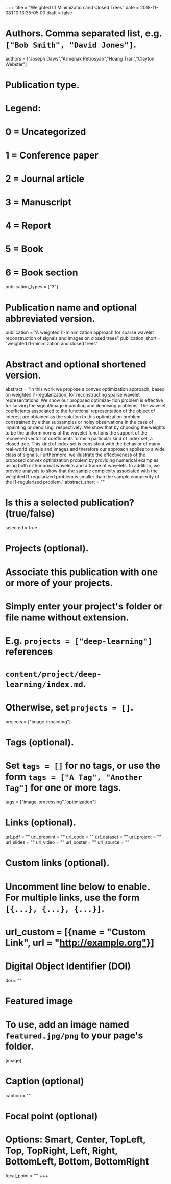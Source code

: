 +++
title = "Weighted L1 Minimization and Closed Trees"
date = 2018-11-08T10:13:35-05:00
draft = false

# Authors. Comma separated list, e.g. `["Bob Smith", "David Jones"]`.
authors = ["Joseph Daws","Armenak Petrosyan","Hoang Tran","Clayton Webster"]

# Publication type.
# Legend:
# 0 = Uncategorized
# 1 = Conference paper
# 2 = Journal article
# 3 = Manuscript
# 4 = Report
# 5 = Book
# 6 = Book section
publication_types = ["3"]

# Publication name and optional abbreviated version.
publication = "A weighted l1-minimization approach for sparse wavelet reconstruction of signals and images on closed trees"
publication_short = "weighted l1-minimization and closed trees"

# Abstract and optional shortened version.
abstract = "In this work we propose a convex optimization approach, based on weighted l1-regularization, for reconstructing sparse wavelet representations. We show our proposed optimiza- tion problem is effective for solving the signal/image inpainting and denoising problems. The wavelet coefficients associated to the functional representation of the object of interest are obtained as the solution to this optimization problem constrained by either subsamples or noisy observations in the case of inpainting or denoising, respectively. We show that by choosing the weights to be the uniform norms of the wavelet functions the support of the recovered vector of coefficients forms a particular kind of index set, a closed tree. This kind of index set is consistent with the behavior of many real-world signals and images and therefore our approach applies to a wide class of signals. Furthermore, we illustrate the effectiveness of the proposed convex optimization problem by providing numerical examples using both orthonormal wavelets and a frame of wavelets. In addition, we provide analysis to show that the sample complexity associated with the weighted l1-regularized problem is smaller than the sample complexity of the l1-regularized problem."
abstract_short = ""

# Is this a selected publication? (true/false)
selected = true

# Projects (optional).
#   Associate this publication with one or more of your projects.
#   Simply enter your project's folder or file name without extension.
#   E.g. `projects = ["deep-learning"]` references 
#   `content/project/deep-learning/index.md`.
#   Otherwise, set `projects = []`.
projects = ["image-inpainting"]

# Tags (optional).
#   Set `tags = []` for no tags, or use the form `tags = ["A Tag", "Another Tag"]` for one or more tags.
tags = ["image-processing","optimization"]

# Links (optional).
url_pdf = ""
url_preprint = ""
url_code = ""
url_dataset = ""
url_project = ""
url_slides = ""
url_video = ""
url_poster = ""
url_source = ""

# Custom links (optional).
#   Uncomment line below to enable. For multiple links, use the form `[{...}, {...}, {...}]`.
# url_custom = [{name = "Custom Link", url = "http://example.org"}]

# Digital Object Identifier (DOI)
doi = ""

# Featured image
# To use, add an image named `featured.jpg/png` to your page's folder. 
[image]
  # Caption (optional)
  caption = ""

  # Focal point (optional)
  # Options: Smart, Center, TopLeft, Top, TopRight, Left, Right, BottomLeft, Bottom, BottomRight
  focal_point = ""
+++
